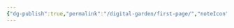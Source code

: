 ```yaml
---
{"dg-publish":true,"permalink":"/digital-garden/first-page/","noteIcon":"","created":"2025-08-06T23:07:31.657-07:00","updated":"2025-08-06T23:11:26.140-07:00"}
---
```


